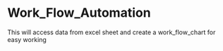# Work_Flow_Automation
This will access data from excel sheet and create a work_flow_chart for easy working
